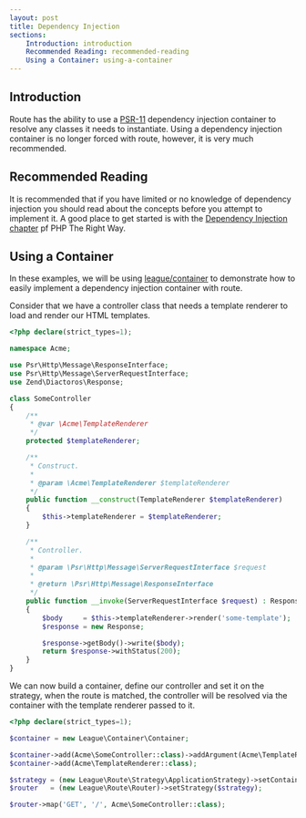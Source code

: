 ```yaml
---
layout: post
title: Dependency Injection
sections:
    Introduction: introduction
    Recommended Reading: recommended-reading
    Using a Container: using-a-container
---
```

## Introduction

Route has the ability to use a [PSR-11](https://www.php-fig.org/psr/psr-11/) dependency injection container to resolve any classes it needs to instantiate. Using a dependency injection container is no longer forced with route, however, it is very much recommended.

## Recommended Reading

It is recommended that if you have limited or no knowledge of dependency injection you should read about the concepts before you attempt to implement it. A good place to get started is with the [Dependency Injection chapter](https://www.phptherightway.com/#dependency_injection) pf PHP The Right Way.

## Using a Container

In these examples, we will be using [league/container](https://container.thephpleague.com/) to demonstrate how to easily implement a dependency injection container with route.

Consider that we have a controller class that needs a template renderer to load and render our HTML templates.

~~~php
<?php declare(strict_types=1);

namespace Acme;

use Psr\Http\Message\ResponseInterface;
use Psr\Http\Message\ServerRequestInterface;
use Zend\Diactoros\Response;

class SomeController
{
    /**
     * @var \Acme\TemplateRenderer
     */
    protected $templateRenderer;

    /**
     * Construct.
     *
     * @param \Acme\TemplateRenderer $templateRenderer
     */
    public function __construct(TemplateRenderer $templateRenderer)
    {
        $this->templateRenderer = $templateRenderer;
    }

    /**
     * Controller.
     *
     * @param \Psr\Http\Message\ServerRequestInterface $request
     *
     * @return \Psr\Http\Message\ResponseInterface
     */
    public function __invoke(ServerRequestInterface $request) : ResponseInterface
    {
        $body     = $this->templateRenderer->render('some-template');
        $response = new Response;

        $response->getBody()->write($body);
        return $response->withStatus(200);
    }
}
~~~

We can now build a container, define our controller and set it on the strategy, when the route is matched, the controller will be resolved via the container with the template renderer passed to it.

~~~php
<?php declare(strict_types=1);

$container = new League\Container\Container;

$container->add(Acme\SomeController::class)->addArgument(Acme\TemplateRenderer::class);
$container->add(Acme\TemplateRenderer::class);

$strategy = (new League\Route\Strategy\ApplicationStrategy)->setContainer($container);
$router   = (new League\Route\Router)->setStrategy($strategy);

$router->map('GET', '/', Acme\SomeController::class);
~~~
